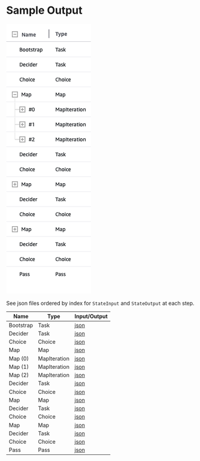 # Sample Output

![Output visualized](../OutputVisualized.png)

See json files ordered by index for `StateInput` and `StateOutput` at each step.

| Name      | Type         | Input/Output                            |
| --------- | ------------ | --------------------------------------- |
| Bootstrap | Task         | [json](./00-fetcher-bootstrap.json)     |
| Decider   | Task         | [json](./01-decider.json)               |
| Choice    | Choice       | [json](./02-choice.json)                |
| Map       | Map          | [json](./03-Compose-Map.json)           |
| Map (0)   | MapIteration | [json](./03-Inside-0-MapIteration,json) |
| Map (1)   | MapIteration | [json](./03-Inside-1-MapIteration,json) |
| Map (2)   | MapIteration | [json](./03-Inside-2-MapIteration,json) |
| Decider   | Task         | [json](./04-decider.json)               |
| Choice    | Choice       | [json](./05-choice.json)                |
| Map       | Map          | [json](./06-Compose-Map.json)           |
| Decider   | Task         | [json](./07-decider.json)               |
| Choice    | Choice       | [json](./08-choice.json)                |
| Map       | Map          | [json](./09-Compose-Map.json)           |
| Decider   | Task         | [json](./10-decider.json)               |
| Choice    | Choice       | [json](./11-choice.json)                |
| Pass      | Pass         | [json](./12-choice.json)                |
